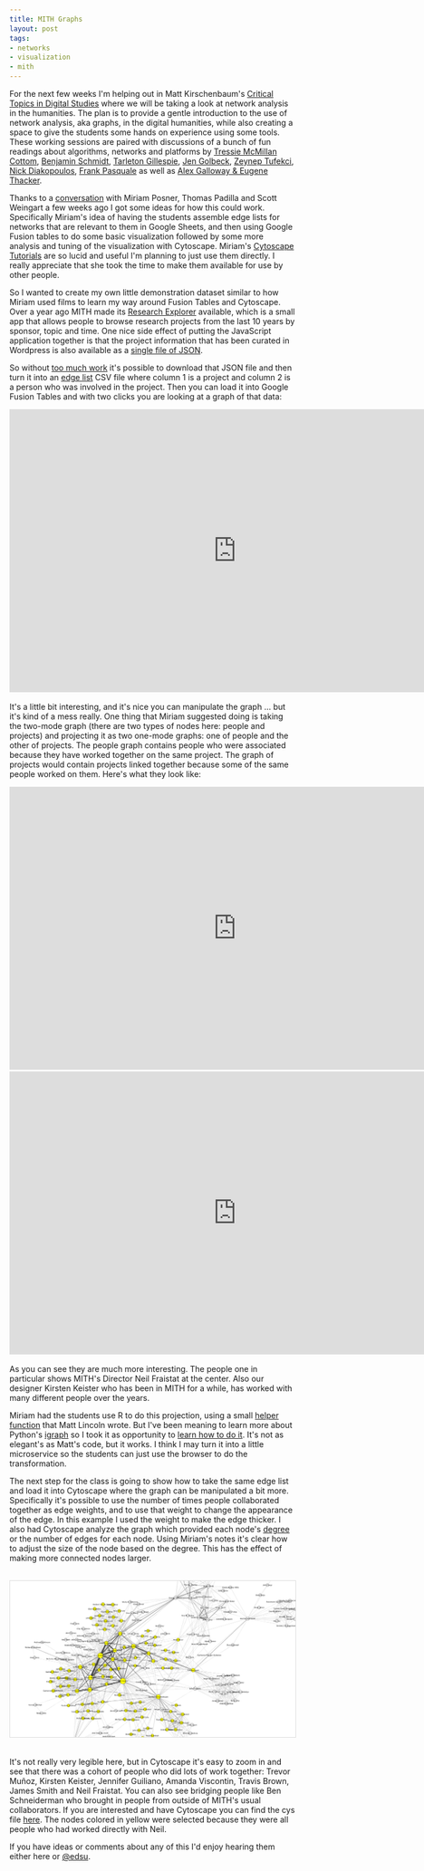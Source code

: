 ```yaml
---
title: MITH Graphs
layout: post
tags:
- networks
- visualization
- mith
---
```


For the next few weeks I'm helping out in Matt Kirschenbaum's [Critical Topics
in Digital
Studies](http://mith.umd.edu/mith-announces-first-courses-ever-spring-2017/)
where we will be taking a look at network analysis in the humanities. The plan
is to provide a gentle introduction to the use of network analysis, aka graphs,
in the digital humanities, while also creating a space to give the students some
hands on experience using some tools. These working sessions are paired with
discussions of a bunch of fun readings about algorithms, networks and platforms
by [Tressie McMillan Cottom](http://dhdebates.gc.cuny.edu/debates/text/98),
[Benjamin Schmidt](http://dhdebates.gc.cuny.edu/debates/text/99), [Tarleton
Gillespie](http://culturedigitally.org/2014/06/algorithm-draft-digitalkeyword/),
[Jen
Golbeck](https://www.ted.com/talks/jennifer_golbeck_the_curly_fry_conundrum_why_social_media_likes_say_more_than_you_might_think),
[Zeynep
Tufekci](http://ctlj.colorado.edu/wp-content/uploads/2015/08/Tufekci-final.pdf),
[Nick
Diakopoulos](http://www.nickdiakopoulos.com/wp-content/uploads/2011/07/algorithmic_accountability_final.pdf),
[Frank Pasquale](http://www.hup.harvard.edu/catalog.php?isbn=9780674368279) as
well as [Alex Galloway &amp; Eugene
Thacker](http://www.upress.umn.edu/book-division/books/the-exploit).

Thanks to a [conversation](https://inkdroid.org/2017/03/24/teaching-networks/)
with Miriam Posner, Thomas Padilla and Scott Weingart a few weeks ago I got some
ideas for how this could work. Specifically Miriam's idea of having the students
assemble edge lists for networks that are relevant to them in Google Sheets, and
then using Google Fusion tables to do some basic visualization followed by some
more analysis and tuning of the visualization with Cytoscape. Miriam's
[Cytoscape Tutorials](https://github.com/miriamposner/cytoscape_tutorials) are
so lucid and useful I'm planning to just use them directly. I really appreciate
that she took the time to make them available for use by other people.

So I wanted to create my own little demonstration dataset similar to how Miriam
used films to learn my way around Fusion Tables and Cytoscape. Over a year ago
MITH made its [Research Explorer](http://mith.umd.edu/research/) available,
which is a small app that allows people to browse research projects from the
last 10 years by sponsor, topic and time.  One nice side effect of putting the
JavaScript application together is that the project information that has been
curated in Wordpress is also available as a [single file of
JSON](http://mith.umd.edu/wp-content/mu-plugins/mith-research-explorer-data/projects.json).

So without [too much
work](http://github.com/umd-mith/mithgraph/blob/master/get.py) it's possible to
download that JSON file and then turn it into an [edge
list](https://github.com/umd-mith/mithgraph/blob/master/data.csv) CSV file where
column 1 is a project and column 2 is a person who was involved in the project.
Then you can load it into Google Fusion Tables and with two clicks you are
looking at a graph of that data:

<iframe width="800" height="500" scrolling="no" frameborder="no"
src="https://fusiontables.google.com/embedviz?containerId=googft-gviz-canvas&amp;viz=GVIZ&amp;t=GRAPH&amp;gc=true&amp;gd=false&amp;sdb=1&amp;rmax=100000&amp;uiversion=2&amp;q=select+col0%2C+col1+from+1jXrD2hGkKfZQkMXHw9jjLbJ6m5oh8JebqW1pWHf-&amp;qrs=+where+col0+%3E%3D+&amp;qre=+and+col0+%3C%3D+&amp;qe=&amp;state=%7B%22ps%22%3A%221_8_-ai_1e_1_-9q_1_w_-bj_2m_8s_-d6_e_i_-9z_-1n_x_-bm_11_42_-be_-51_y_-9z_10_b_-7m_2m_10_-9d_1b_1n_-76_-u_60_-49_3w_8h_-b5_-z_6_-a8_3b_24_-68_27_7_-7p_3d_1p_-6q_-2g_84_-8f_-v_20_-7f_-2l_35_2_22_6e_-81_-1t_0_-8z_2p_a_-8i_4a_14_-bp_-c_5c_-7q_11_5l_-ci_11_7n_-23_f_2u_-1o_2b_6r_-2h_-6_3_-8r_1g_12_-d3_1o_2k_-3o_-g_3u_-1t_-n_4y_-8a_r_51_-9j_22_55_-a3_-i_5g_-au_23_6y_-1x_-29_7j_-3z_-1l_5_-72_2w_1c_-8h_2g_1h_-6w_43_27_-4x_2t_2h_-b8_1p_2j_-ce_1_2l_-2k_-1p_2m_-2i_-19_2v_-8n_3e_3y_-3e_h_80_-a7_1y_81_-9u_2i_96_-9f_-2c_2e_-6y_1n_2o_-33_-1b_3q_-42_1n_3w_-1c_-4_59_-be_b_5v_-1e_-1h_7d_-1x_15_7h_-30_-23_9g_-cn_-d_d_-7h_4v_2q_-2s_-o_2r_-ay_2m_4q_-5x_3c_4t_-8x_u_4v_-ab_2k_4x_-90_23_5q_-b2_j_7v_-ah_f_7z_-ao_q_8c_-bo_1r_9c_-by_-11_2_-87_1q_1e_-95_40_2d_-8e_22_2p_-4j_r_2w_-8n_-5_2x_-9h_-t_2y_-8b_-4_3j_-36_2o_4e_-av_-33_5s_-e8_2b_5y_-e_2u_7t_-ap_-7_8p_-du_-e_99_-93_-10_9e_-ee_1s_h_-a5_3y_r_-ap_-1i_s_-90_-1r_1a_-7n_41_1f_-94_4k_1g_-6w_3d_1m_-81_8_1q_-6s_-3e_1s_-7d_-3e_1t_-72_-3g_1v_-6a_-2z_1w_-6i_-39_1y_-8j_-1q_29_-4z_v_2i_-cf_1y_2z_-7c_3x_32_-71_w_3i_-bk_-60_3l_1n_2z_3m_q_30_3v_-r_-t_3x_-16_a_4p_-3k_4n_4r_-55_40_4z_-7f_9_50_-76_i_53_-aq_4e_58_-5n_2p_5i_-9e_k_5p_-b1_z_5t_-f3_29_5w_-14_-2g_5x_-x_-25_6f_-8k_-2q_7s_-ax_7_7u_-6n_3o_7w_-12_30_7y_-5x_1l_8t_-di_-m_9d_-cv_-1c_4_-96_3l_9_-9f_3j_c_-8e_58_e_-8x_54_f_-8o_58_g_-85_55_j_-ae_-2e_k_-an_-2h_l_-9w_-2i_m_-af_-2m_n_-9q_-2p_o_-au_-21_p_-9z_-2r_q_-a5_-2h_t_-au_-2a_u_-al_-28_v_-a7_-2q_z_-ce_3b_11_-bo_3m_13_-c5_3i_15_-ci_2u_16_-c5_3a_17_-cf_32_18_-bx_3j_%22%2C%22cx%22%3A-228%2C%22cy%22%3A2%2C%22sw%22%3A1606.4142809361192%2C%22sh%22%3A764.6397829925578%2C%22z%22%3A0%7D&amp;gco_forceIFrame=true&amp;gco_hasLabelsColumn=true&amp;att=true&amp;width=800&amp;height=485"></iframe>

It's a little bit interesting, and it's nice you can manipulate the graph ...
but it's kind of a mess really. One thing that Miriam suggested doing is taking
the two-mode graph (there are two types of nodes here: people and projects) and
projecting it as two one-mode graphs: one of people and the other of projects.
The people graph contains people who were associated because they have worked
together on the same project. The graph of projects would contain projects
linked together because some of the same people worked on them.  Here's what
they look like:

<iframe width="800" height="500" scrolling="no" frameborder="no"
src="https://fusiontables.google.com/embedviz?containerId=googft-gviz-canvas&amp;viz=GVIZ&amp;t=GRAPH&amp;gc=false&amp;gd=false&amp;sdb=1&amp;rmax=100000&amp;q=select+col0%2C+col1%2C+col2+from+15puH-pJMrbZCUz_0uGv52F2rYZERfE5-wOQJaV0g&amp;qrs=+where+col0+%3E%3D+&amp;qre=+and+col0+%3C%3D+&amp;qe=&amp;uiversion=2&amp;state=%7B%22ps%22%3A%221_7_-7k_-h_0_-7d_-18_t_-8a_-h_9_-6o_-i_u_-7i_s_10_-8j_-19_w_-7r_9_16_-6c_-1x_5_-72_3_y_-8v_-6_2_-6t_k_6_-69_-11_23_-93_-t_1h_-4z_-1e_2s_-5m_18_4_-5v_-j_25_-9e_-2t_42_-4g_c_43_-40_4_44_-4c_-e_4q_-4b_1k_p_-5r_-15_f_-83_-13_4m_-3y_11_o_-64_-6_40_-3u_-h_2d_-8y_-1q_3f_-57_-1q_17_-6v_-3a_18_-5z_-3d_19_-6s_-3m_1a_-5j_-31_1b_-6e_-3g_v_-8e_o_x_-7y_12_z_-8u_p_11_-8y_d_12_-84_t_13_-8m_f_14_-8l_w_15_-8b_11_1j_-4y_-q_24_-7x_-1r_2e_-9k_-15_2f_-9j_-a_2g_-9c_-1w_2h_-9v_-z_2i_-9u_-g_2j_-9n_-1t_2k_-9s_-1f_2l_-9g_5_2m_-9e_-1i_2n_-9q_1_2o_-9n_-q_3n_-4d_-1e_g_-6j_10_h_-5a_-e_i_-5p_6_j_-5d_6_k_-69_q_l_-5x_t_m_-5i_-5_n_-5f_-q_q_-5y_h_r_-5l_j_s_-68_11_1v_-7f_-1u_3c_-6t_-2b_5l_-bf_-42_5m_-al_-4f_5n_-ax_-2w_5o_-bm_-3o_5p_-a4_-4q_5q_-aq_-3f_5r_-as_-4t_5s_-ae_-4u_5t_-bi_-3b_5u_-b4_-4g_5v_-b7_-3n_5w_-ay_-42_5x_-9v_-4i_5y_-ac_-3z_5z_-bb_-32_60_-9q_-44_b_-6u_-1s_1_-6c_6_1n_-7g_-2v_2t_-6x_1g_2u_-77_1j_49_-34_-28_4a_-3j_-2d_4b_-37_-2k_4c_-3x_-39_4d_-2z_-1v_4e_-3b_-1d_4f_-31_-1j_4g_-3u_-2u_4h_-3m_-35_4i_-48_-35_4j_-3f_-2u_4k_-3b_-1v_4r_-4e_26_26_-7s_-2e_27_-8x_-2c_28_-95_-26_29_-8d_-2h_2a_-8o_-2j_2b_-8m_-27_2c_-83_-2h_36_-99_o_1f_-5g_-2a_1g_-59_-22_1i_-5p_-2a_1k_-5b_-16_1l_-5y_-2f_1m_-5j_-1z_3p_-4k_-w_1w_-6d_-31_1x_-6m_-2z_1y_-6w_-2t_1z_-5m_-2m_20_-5v_-2s_21_-68_-2s_22_-62_-30_3w_-5f_-3s_3x_-66_-44_3y_-53_-3h_3z_-5r_-3z_4t_-37_17_4u_-2z_q_1c_-78_-3l_1d_-77_-3a_1e_-7g_-3a_1o_-85_-37_1p_-7h_-3k_1q_-7p_-3h_1r_-89_-2z_1s_-7y_-32_1t_-7x_-3d_1u_-7q_-37_57_-1t_-m_58_-26_p_59_-1y_9_5a_-1u_-6_5b_-1w_-13_%22%2C%22cx%22%3A-233.0078939962874%2C%22cy%22%3A-44.40489595718624%2C%22sw%22%3A1375.1940113771202%2C%22sh%22%3A654.5808655406751%2C%22z%22%3A1.4983312526301835%7D&amp;gco_forceIFrame=true&amp;gco_hasLabelsColumn=true&amp;att=true&amp;width=800&amp;height=500"></iframe>

<iframe width="800" height="500" scrolling="no" frameborder="no"
src="https://fusiontables.google.com/embedviz?containerId=googft-gviz-canvas&amp;viz=GVIZ&amp;t=GRAPH&amp;gc=false&amp;gd=false&amp;sdb=1&amp;rmax=100000&amp;q=select+col0%2C+col1%2C+col2+from+1u2124iqkZxvtmgue0XOjQHQxKTHWFpHF-iH7B-R5&amp;qrs=+where+col0+%3E%3D+&amp;qre=+and+col0+%3C%3D+&amp;qe=&amp;uiversion=2&amp;state=%7B%22ps%22%3A%221_3_-4l_-g_b_-51_-q_l_-4h_-14_e_-5c_3_0_-3y_-w_d_-4v_4_15_-59_-1l_16_-5o_-1i_k_-4e_-1p_s_-5i_-12_u_-3o_-1e_y_-57_-23_2_-46_0_13_-5t_-5_j_-3w_-1t_7_-2z_-b_12_-64_-15_14_-5z_-q_17_-65_-1l_m_-4q_-1x_t_-5o_-20_v_-4s_-2c_1_-37_5_8_-3k_-n_n_-5h_-j_a_-54_k_10_-40_-f_11_-4v_-1c_i_-4d_-26_6_-2y_u_h_-4x_16_c_-3k_v_o_-2l_-18_9_-38_12_g_-4m_z_1d_-6c_-d_1e_-6i_-t_1g_-3k_-b_1h_-36_-17_p_-25_-o_1a_-29_7_1f_-39_-x_1o_-1n_-b_1q_-1s_-11_z_-2i_-v_1l_-3l_h_r_-3i_-23_1m_-3a_l_1w_-2a_-2l_1b_-2s_-1o_1n_-2g_n_1u_-1k_-22_4_-44_13_5_-49_1c_f_-3v_1b_18_-2e_-6_19_-2o_6_1z_-1g_-2n_1c_-2g_-h_1x_-10_-2l_1y_-y_-22_26_-24_-21_q_-2g_-1n_1i_-42_-2k_1p_-1u_l_1r_-1q_9_21_-2s_-32_20_-2r_-2p_w_-4h_-2l_x_-3z_-2c_1s_-1i_-1i_1t_-2r_-23_25_-5_-1h_1j_-64_13_1k_-5s_1a_22_-c_-19_23_-h_-10_24_-c_-1u_27_-e_-1l_1v_-6g_p_29_-4n_1y_28_-50_3o_2a_1m_-1o_2b_-15_-3x_2c_-1v_-3m_%22%2C%22cx%22%3A-150.26637555750222%2C%22cy%22%3A-11.784005161152738%2C%22sw%22%3A1089.3605413297844%2C%22sh%22%3A518.5265207164736%2C%22z%22%3A2.247433044949765%7D&amp;gco_forceIFrame=true&amp;gco_hasLabelsColumn=true&amp;att=true&amp;width=800&amp;height=485"></iframe>

As you can see they are much more interesting. The people one in particular
shows MITH's Director Neil Fraistat at the center. Also our designer Kirsten
Keister who has been in MITH for a while, has worked with many different people
over the years.

Miriam had the students use R to do this projection, using a small [helper
function](https://github.com/mdlincoln/projectoR/blob/master/R/project_table.R)
that Matt Lincoln wrote. But I've been meaning to learn more about Python's
[igraph](http://igraph.org/python/) so I took it as opportunity to [learn how to
do it](https://github.com/umd-mith/mithgraph/blob/master/project_graphs.py).
It's not as elegant's as Matt's code, but it works. I think I may turn it into a
little microservice so the students can just use the browser to do the
transformation.

The next step for the class is going to show how to take the same edge list and
load it into Cytoscape where the graph can be manipulated a bit more.
Specifically it's possible to use the number of times people collaborated
together as edge weights, and to use that weight to change the appearance of the
edge. In this example I used the weight to make the edge thicker. I also had
Cytoscape analyze the graph which provided each node's
[degree](https://en.wikipedia.org/wiki/Degree_(graph_theory)) or the number of
edges for each node. Using Miriam's notes it's clear how to adjust the size of
the node based on the degree. This has the effect of making more connected nodes
larger.

<br>

<div style="text-align: center;"><a href="/images/mith-people.png"><img
style="border: thin solid #ddd;" class="img-responsive"
src="/images/mith-people.png"></a></div>

<br>

It's not really very legible here, but in Cytoscape it's easy to zoom in and see
that there was a cohort of people who did lots of work together: Trevor Muñoz,
Kirsten Keister, Jennifer Guiliano, Amanda Viscontin, Travis Brown, James Smith
and Neil Fraistat. You can also see bridging people like Ben Schneiderman who
brought in people from outside of MITH's usual collaborators.  If you are
interested and have Cytoscape you can find the cys file
[here](https://github.com/umd-mith/mithgraph/raw/master/people.cys). The nodes
colored in yellow were selected because they were all people who had worked
directly with Neil.

If you have ideas or comments about any of this I'd enjoy hearing them either
here or [\@edsu](https://twitter.com/edsu).
